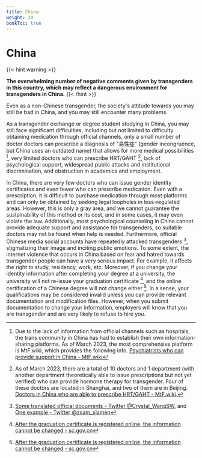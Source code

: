 ```yaml
---
title: China
weight: 20
bookToc: true
---
```


# China

{{< hint warning >}}

**The overwhelming number of negative comments given by transgenders in this country, which may reflect a dangerous environment for transgenders in China.**
{{< /hint >}}

Even as a non-Chinese transgender, the society's attitude towards you may still be bad in China, and you may still encounter many problems.

As a transgender exchange or degree student studying in China, you may still face significant difficulties, including but not limited to difficulty obtaining medication through official channels, only a small number of doctor doctors can prescribe a diagnosis of "易性症" (gender incongruence, but China uses an outdated name) that allows for more medical possibilities [^1], very limited doctors who can prescribe HRT/GAHT [^2], lack of psychological support, widespread public attacks and institutional discrimination, and obstruction in academics and employment.

In China, there are very few doctors who can issue gender identity certificates and even fewer who can prescribe medication. Even with a prescription, it is difficult to purchase medication through most platforms and can only be obtained by seeking legal loopholes in less-regulated areas. However, this is only a gray area, and we cannot guarantee the sustainability of this method or its cost, and in some cases, it may even violate the law. Additionally, most psychological counseling in China cannot provide adequate support and assistance for transgenders, so suitable doctors may not be found when help is needed. Furthermore, official Chinese media social accounts have repeatedly attacked transgenders [^3], stigmatizing their image and inciting public emotions. To some extent, the internet violence that occurs in China based on fear and hatred towards transgender people can have a very serious impact. For example, it affects the right to study, residency, work, etc. Moreover, if you change your identity information after completing your degree at a university, the university will not re-issue your graduation certificate [^4], and the online certification of a Chinese degree will not change either [^4]. In a sense, your qualifications may be considered invalid unless you can provide relevant documentation and modification files. However, when you submit documentation to change your information, employers will know that you are transgender and are very likely to refuse to hire you.

[^1]: Due to the lack of information from official channels such as hospitals, the trans community in China has had to establish their own information-sharing platforms. As of March 2023, the most comprehensive platform is MtF.wiki, which provides the following info. [Psychiatrists who can provide support in China - MtF.wiki](https://mtf.wiki/zh-cn/docs/psyco/)
[^2]: As of March 2023, there are a total of 10 doctors and 1 department (with another department theoretically able to issue prescriptions but not yet verified) who can provide hormone therapy for transgender. Four of these doctors are located in Shanghai, and two of them are in Beijing. [Doctors in China who are able to prescribe HRT/GAHT - MtF.wiki](https://mtf.wiki/zh-cn/docs/hrt/).
[^3]: [Some translated official documents - Twitter @Crystal_WangSW](https://web.archive.org/web/20230317204132/https://twitter.com/Crystal_WangSW/status/1636575011854073856), and [One example - Twitter @zsam_xiamen](https://web.archive.org/web/20230317193319/https://twitter.com/zsam_xiamen/status/1614785066768674817)
[^4]: [After the graduation certificate is registered online, the information cannot be changed - sc.gov.cn](https://web.archive.org/web/20230317194908/https://www.sc.gov.cn/10462/12772/2015/5/10/10335228.shtml)

<!-- https://web.archive.org/web/20230112035847/https://www.nwccw.gov.cn/2018-08/14/content_218467.htm -->
